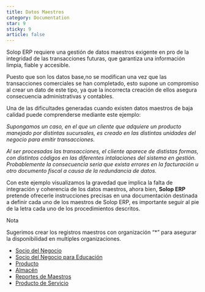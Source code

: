 ```yaml
---
title: Datos Maestros
category: Documentation
star: 9
sticky: 9
article: false
---
```


Solop ERP requiere una gestión de datos maestros exigente en pro de la integridad de las transacciones futuras, que garantiza una información limpia, fiable y accesible.

Puesto que son los datos base,no se modifican una vez que las transacciones comerciales se han completado, esto supone un compromiso al crear un dato de este tipo, ya que la incorrecta creación de ellos asegura consecuencia administrativas y contables.

Una de las dificultades generadas cuando existen datos maestros de baja calidad puede comprenderse mediante este ejemplo:

_Supongamos un caso, en el que un cliente que adquiere un producto manejado por distintas sucursales, es creado en las distintas unidades del negocio para emitir transacciones._

_Al ser procesadas las transacciones, el cliente aparece de dististas formas, con distintos códigos en las diferentes intalaciones del sistema en gestión. Probablemente la consecuencia sería que exista errores en la facturación u otro documento fiscal a causa de la redundancia de datos._

Con este ejemplo visualizamos la gravedad que implica la falta de integración y coherencia de los datos maestros, ahora bien, **Solop ERP** pretende ofrecerle instrucciones precisas en una documentación destinada a definir cada uno de los maestros de Solop ERP, es importante seguir al pie de la letra cada uno de los procedimientos descritos.

Nota

Sugerimos crear los registros maestros con organización “\*” para asegurar la disponibilidad en multiples organizaciones.

- [Socio del Negocio](business-partner-general/business-partner)
- [Socio del Negocio para Educación](business-partner-general/business-partner-education)
- [Producto](product)
- [Almacén](warehouse)
- [Reportes de Maestros](reports)
- [Producto de Servicio](service-product)